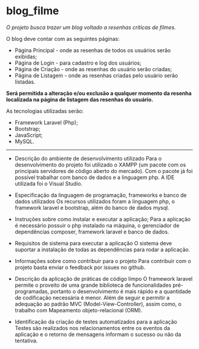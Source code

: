 # blog_filme

_O projeto busca trazer um blog voltado a resenhas críticas de filmes._

O blog deve contar com as seguintes páginas:
* Página Principal - onde as resenhas de todos os usuários serão exibidas;
* Página de Login - para cadastro e log dos usuários;
* Página de Criação - onde as resenhas do usuário serão criadas;
* Página de Listagem - onde as resenhas criadas pelo usuário serão listadas. 

**Será permitida a alteração e/ou exclusão a qualquer momento da resenha localizada na página de listagem das resenhas do usuário.**

As tecnologias utilizadas serão: 
* Framework Laravel (Php);
* Bootstrap;
* JavaScript;
* MySQL.

---

* Descrição do ambiente de desenvolvimento utilizado
Para o desenvolvimento do projeto foi utilizado o XAMPP (um pacote com os principais servidores de código aberto do mercado). Com o pacote já foi possível trabalhar com banco de dados e a linguagem php. A IDE utilizada foi o Visual Studio.

* Especificação da linguagem de programação, frameworks e banco de dados utilizados
Os recursos utilizados foram a linguagem php, o framework laravel e bootstrap, além do banco de dados mysql. 

* Instruções sobre como instalar e executar a aplicação;
Para a aplicação é necessário possuir o php instalado na máquina, o gerenciador de dependências composer, framework laravel e banco de dados.

* Requisitos de sistema para executar a aplicação
O sistema deve suportar a instalação de todas as dependências para rodar a aplicação. 

* Informações sobre como contribuir para o projeto
Para contribuir com o projeto basta enviar o feedback por issues no github.   
 
* Descrição da aplicação de práticas de código limpo
O framework laravel permite o proveito de uma grande biblioteca de funcionalidades pré-programadas, portanto o desenvolvimento é mais rápido e a quantidade de codificação necessária é menor. Além de seguir e permitir a adequação ao padrão MVC (Model-View-Controller), assim como, o trabalho com Mapeamento objeto-relacional (ORM).

* Identificação da criação de testes automatizados para a aplicação
Testes são realizados nos relacionamentos entre os eventos da aplicação e o retorno de mensagens informam o sucesso ou não da tentativa. 


